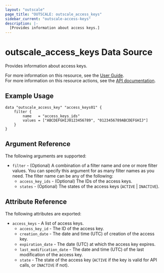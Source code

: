 ```yaml
---
layout: "outscale"
page_title: "OUTSCALE: outscale_access_keys"
sidebar_current: "outscale-access-keys"
description: |-
  [Provides information about access keys.]
---
```


# outscale_access_keys Data Source

Provides information about access keys.

For more information on this resource, see the [User Guide](https://docs.outscale.com/en/userguide/About-Access-Keys.html).  
For more information on this resource actions, see the [API documentation](https://docs.outscale.com/api#3ds-outscale-api-accesskey).

## Example Usage

```hcl
data "outscale_access_key" "access_keys01" { 
    filter {
        name   = "access_keys_ids"
        values = ["ABCDEFGHIJ0123456789", "0123456789ABCDEFGHIJ"]
    }
}
```

## Argument Reference

The following arguments are supported:

* `filter` - (Optional) A combination of a filter name and one or more filter values. You can specify this argument for as many filter names as you need. The filter name can be any of the following:
    * `access_key_ids` - (Optional) The IDs of the access keys.
    * `states` - (Optional) The states of the access keys (`ACTIVE` \| `INACTIVE`).

## Attribute Reference

The following attributes are exported:

* `access_keys` - A list of access keys.
    * `access_key_id` - The ID of the access key.
    * `creation_date` - The date and time (UTC) of creation of the access key.
    * `expiration_date` - The date (UTC) at which the access key expires.
    * `last_modification_date` - The date and time (UTC) of the last modification of the access key.
    * `state` - The state of the access key (`ACTIVE` if the key is valid for API calls, or `INACTIVE` if not).
